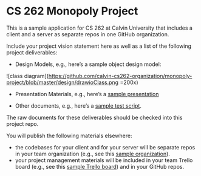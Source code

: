 # CS 262 Monopoly Project

This is a sample application for CS 262 at Calvin University that includes a
client and a server as separate repos in one GitHub organization.

Include your project vision statement here as well as a list of the following 
project deliverables:

- Design Models, e.g., here&rsquo;s a sample object design model: 

![class diagram](https://github.com/calvin-cs262-organization/monopoly-project/blob/master/design/drawioClass.png =200x)

- Presentation Materials, e.g., here&rsquo;s a [sample presentation](https://github.com/calvin-cs262-organization/monopoly-project/blob/master/presentations/presentation.pptx)

- Other documents, e.g., here&rsquo;s a [sample test script](https://github.com/calvin-cs262-organization/monopoly-project/blob/master/testing/csWebsiteTestScript.pdf). 

The raw documents for these deliverables should be checked into this project repo.

You will publish the following materials elsewhere:

- the codebases for your client and for your server will be separate repos
in your team organization 
(e.g., see this [sample organization](https://github.com/calvin-cs262-organization/)).
- your project management materials will be included in your team Trello board 
(e.g., see this [sample Trello board](https://trello.com/b/WpvdqCbd/cs262-overview)) 
and in your GitHub repos. 
